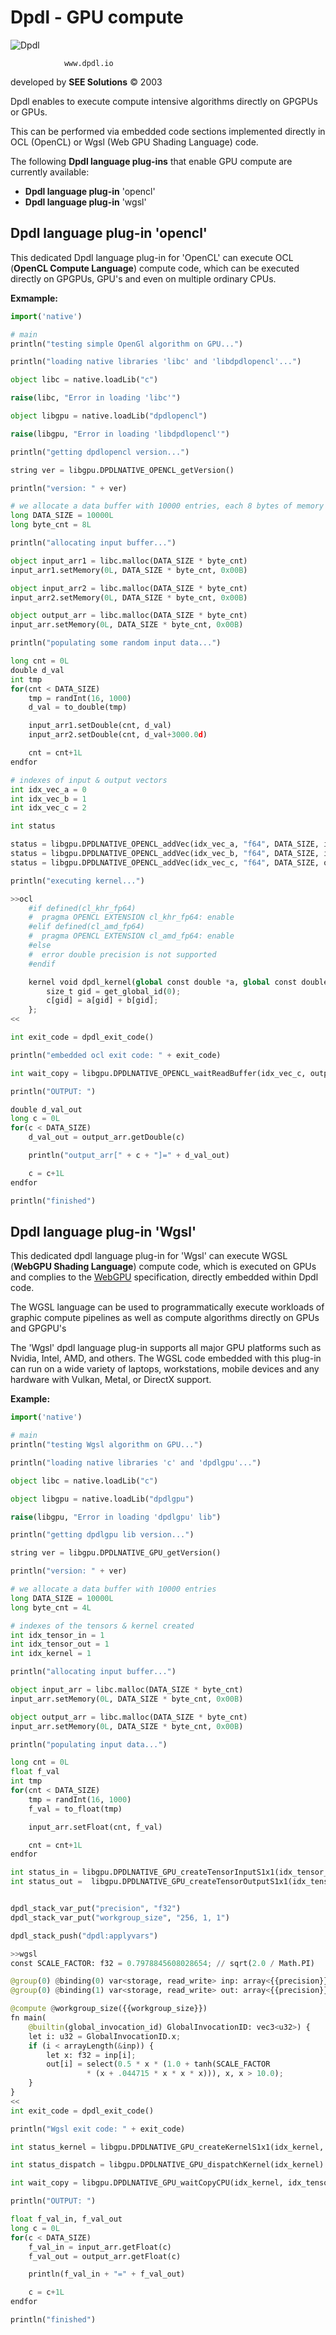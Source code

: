 # Dpdl - GPU compute

![Dpdl](https://www.dpdl.io/images/dpdl-io.png)

				www.dpdl.io
				

developed by
**SEE Solutions**
&copy; 2003
		
 

Dpdl enables to execute compute intensive algorithms directly on GPGPUs or GPUs.

This can be performed via embedded code sections implemented directly in OCL (OpenCL) or Wgsl (Web GPU Shading Language) code.

The following **Dpdl language plug-ins** that enable GPU compute are currently available:

- **Dpdl language plug-in** 'opencl'
- **Dpdl language plug-in** 'wgsl'


## Dpdl language plug-in 'opencl'

This dedicated Dpdl language plug-in for 'OpenCL' can execute OCL (**OpenCL Compute Language**) compute code, which can be executed directly on GPGPUs, GPU's and even on multiple ordinary CPUs.

**Exmample:**

```python
import('native')

# main
println("testing simple OpenGl algorithm on GPU...")

println("loading native libraries 'libc' and 'libdpdlopencl'...")

object libc = native.loadLib("c")

raise(libc, "Error in loading 'libc'")

object libgpu = native.loadLib("dpdlopencl")

raise(libgpu, "Error in loading 'libdpdlopencl'")

println("getting dpdlopencl version...")

string ver = libgpu.DPDLNATIVE_OPENCL_getVersion()

println("version: " + ver)

# we allocate a data buffer with 10000 entries, each 8 bytes of memory
long DATA_SIZE = 10000L
long byte_cnt = 8L

println("allocating input buffer...")

object input_arr1 = libc.malloc(DATA_SIZE * byte_cnt)
input_arr1.setMemory(0L, DATA_SIZE * byte_cnt, 0x00B)

object input_arr2 = libc.malloc(DATA_SIZE * byte_cnt)
input_arr2.setMemory(0L, DATA_SIZE * byte_cnt, 0x00B)

object output_arr = libc.malloc(DATA_SIZE * byte_cnt)
input_arr.setMemory(0L, DATA_SIZE * byte_cnt, 0x00B)

println("populating some random input data...")

long cnt = 0L
double d_val
int tmp
for(cnt < DATA_SIZE)
	tmp = randInt(16, 1000)
	d_val = to_double(tmp)

	input_arr1.setDouble(cnt, d_val)
	input_arr2.setDouble(cnt, d_val+3000.0d)

	cnt = cnt+1L
endfor

# indexes of input & output vectors
int idx_vec_a = 0
int idx_vec_b = 1
int idx_vec_c = 2

int status

status = libgpu.DPDLNATIVE_OPENCL_addVec(idx_vec_a, "f64", DATA_SIZE, input_arr1)
status = libgpu.DPDLNATIVE_OPENCL_addVec(idx_vec_b, "f64", DATA_SIZE, input_arr2)
status = libgpu.DPDLNATIVE_OPENCL_addVec(idx_vec_c, "f64", DATA_SIZE, output_arr)

println("executing kernel...")

>>ocl
	#if defined(cl_khr_fp64)
	#  pragma OPENCL EXTENSION cl_khr_fp64: enable
	#elif defined(cl_amd_fp64)
	#  pragma OPENCL EXTENSION cl_amd_fp64: enable
	#else
	#  error double precision is not supported
	#endif

	kernel void dpdl_kernel(global const double *a, global const double *b, global double *c) {
		size_t gid = get_global_id(0);
		c[gid] = a[gid] + b[gid];
	};
<<

int exit_code = dpdl_exit_code()

println("embedded ocl exit code: " + exit_code)

int wait_copy = libgpu.DPDLNATIVE_OPENCL_waitReadBuffer(idx_vec_c, output_arr, DATA_SIZE)

println("OUTPUT: ")

double d_val_out
long c = 0L
for(c < DATA_SIZE)
	d_val_out = output_arr.getDouble(c)

	println("output_arr[" + c + "]=" + d_val_out)

	c = c+1L
endfor

println("finished")

```

## Dpdl language plug-in 'Wgsl'

This dedicated dpdl language plug-in for 'Wgsl' can execute WGSL (**WebGPU Shading Language**) compute code, which is executed on GPUs and complies to the [WebGPU](https://www.w3.org/TR/webgpu/) specification, directly embedded within Dpdl code.

The WGSL language can be used to programmatically execute workloads of graphic compute pipelines as well as compute algorithms directly on GPUs and GPGPU's

The 'Wgsl' dpdl language plug-in supports all major GPU platforms such as Nvidia, Intel, AMD, and others. The WGSL code embedded with this plug-in can run on a wide variety of laptops, workstations, mobile devices and any hardware with Vulkan, Metal, or DirectX support.


**Example:**

```python
import('native')

# main
println("testing Wgsl algorithm on GPU...")

println("loading native libraries 'c' and 'dpdlgpu'...")

object libc = native.loadLib("c")

object libgpu = native.loadLib("dpdlgpu")

raise(libgpu, "Error in loading 'dpdlgpu' lib")

println("getting dpdlgpu lib version...")

string ver = libgpu.DPDLNATIVE_GPU_getVersion()

println("version: " + ver)

# we allocate a data buffer with 10000 entries
long DATA_SIZE = 10000L
long byte_cnt = 4L

# indexes of the tensors & kernel created
int idx_tensor_in = 1
int idx_tensor_out = 1
int idx_kernel = 1

println("allocating input buffer...")

object input_arr = libc.malloc(DATA_SIZE * byte_cnt)
input_arr.setMemory(0L, DATA_SIZE * byte_cnt, 0x00B)

object output_arr = libc.malloc(DATA_SIZE * byte_cnt)
input_arr.setMemory(0L, DATA_SIZE * byte_cnt, 0x00B)

println("populating input data...")

long cnt = 0L
float f_val
int tmp
for(cnt < DATA_SIZE)
	tmp = randInt(16, 1000)
	f_val = to_float(tmp)

	input_arr.setFloat(cnt, f_val)

	cnt = cnt+1L
endfor

int status_in = libgpu.DPDLNATIVE_GPU_createTensorInputS1x1(idx_tensor_in, "f32", DATA_SIZE, input_arr)
int status_out =  libgpu.DPDLNATIVE_GPU_createTensorOutputS1x1(idx_tensor_out, "f32", DATA_SIZE)


dpdl_stack_var_put("precision", "f32")
dpdl_stack_var_put("workgroup_size", "256, 1, 1")

dpdl_stack_push("dpdl:applyvars")

>>wgsl
const SCALE_FACTOR: f32 = 0.7978845608028654; // sqrt(2.0 / Math.PI)

@group(0) @binding(0) var<storage, read_write> inp: array<{{precision}}>;
@group(0) @binding(1) var<storage, read_write> out: array<{{precision}}>;

@compute @workgroup_size({{workgroup_size}})
fn main(
    @builtin(global_invocation_id) GlobalInvocationID: vec3<u32>) {
    let i: u32 = GlobalInvocationID.x;
    if (i < arrayLength(&inp)) {
        let x: f32 = inp[i];
        out[i] = select(0.5 * x * (1.0 + tanh(SCALE_FACTOR
                 * (x + .044715 * x * x * x))), x, x > 10.0);
    }
}
<<
int exit_code = dpdl_exit_code()

println("Wgsl exit code: " + exit_code)

int status_kernel = libgpu.DPDLNATIVE_GPU_createKernelS1x1(idx_kernel, idx_tensor_in, idx_tensor_out, DATA_SIZE)

int status_dispatch = libgpu.DPDLNATIVE_GPU_dispatchKernel(idx_kernel)

int wait_copy = libgpu.DPDLNATIVE_GPU_waitCopyCPU(idx_kernel, idx_tensor_out, output_arr, DATA_SIZE)

println("OUTPUT: ")

float f_val_in, f_val_out
long c = 0L
for(c < DATA_SIZE)
	f_val_in = input_arr.getFloat(c)
	f_val_out = output_arr.getFloat(c)

	println(f_val_in + "=" + f_val_out)

	c = c+1L
endfor

println("finished")

```


